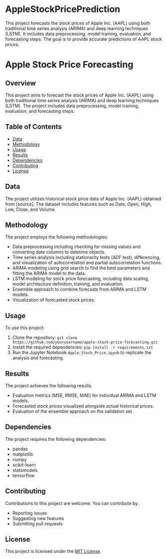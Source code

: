 # AppleStockPricePrediction
This project forecasts the stock prices of Apple Inc. (AAPL) using both traditional time series analysis (ARIMA) and deep learning techniques (LSTM). It includes data preprocessing, model training, evaluation, and forecasting steps. The goal is to provide accurate predictions of AAPL stock prices.
# Apple Stock Price Forecasting

## Overview
This project aims to forecast the stock prices of Apple Inc. (AAPL) using both traditional time series analysis (ARIMA) and deep learning techniques (LSTM). The project includes data preprocessing, model training, evaluation, and forecasting steps.

## Table of Contents
- [Data](#data)
- [Methodology](#methodology)
- [Usage](#usage)
- [Results](#results)
- [Dependencies](#dependencies)
- [Contributing](#contributing)
- [License](#license)

## Data
The project utilizes historical stock price data of Apple Inc. (AAPL) obtained from [source]. The dataset includes features such as Date, Open, High, Low, Close, and Volume.

## Methodology
The project employs the following methodologies:
- Data preprocessing including checking for missing values and converting date columns to datetime objects.
- Time series analysis including stationarity tests (ADF test), differencing, and visualization of autocorrelation and partial autocorrelation functions.
- ARIMA modeling using grid search to find the best parameters and fitting the ARIMA model to the data.
- LSTM modeling for stock price forecasting, including data scaling, model architecture definition, training, and evaluation.
- Ensemble approach to combine forecasts from ARIMA and LSTM models.
- Visualization of forecasted stock prices.

## Usage
To use this project:
1. Clone the repository: `git clone https://github.com/yourusername/apple-stock-price-forecasting.git`
2. Install the required dependencies: `pip install -r requirements.txt`
3. Run the Jupyter Notebook `Apple_Stock_Price.ipynb` to replicate the analysis and forecasting.

## Results
The project achieves the following results:
- Evaluation metrics (MSE, RMSE, MAE) for individual ARIMA and LSTM models.
- Forecasted stock prices visualized alongside actual historical prices.
- Evaluation of the ensemble approach on the validation set.

## Dependencies
The project requires the following dependencies:
- pandas
- matplotlib
- numpy
- scikit-learn
- statsmodels
- tensorflow

## Contributing
Contributions to this project are welcome. You can contribute by:
- Reporting issues
- Suggesting new features
- Submitting pull requests

## License
This project is licensed under the [MIT License](LICENSE).
